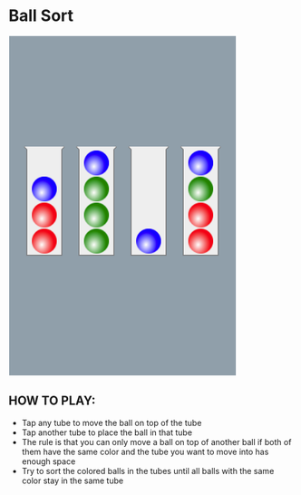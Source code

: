 # Ball Sort

![screenshot](screenshot.png)

## HOW TO PLAY:

- Tap any tube to move the ball on top of the tube
- Tap another tube to place the ball in that tube
- The rule is that you can only move a ball on top of another ball if both of them have the same color and the tube you want to move into has enough space
- Try to sort the colored balls in the tubes until all balls with the same color stay in the same tube
